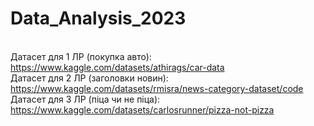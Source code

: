 # Data_Analysis_2023

<br>Датасет для 1 ЛР (покупка авто):  https://www.kaggle.com/datasets/athirags/car-data
<br>Датасет для 2 ЛР (заголовки новин): https://www.kaggle.com/datasets/rmisra/news-category-dataset/code 
<br>Датасет для 3 ЛР (піца чи не піца): https://www.kaggle.com/datasets/carlosrunner/pizza-not-pizza
